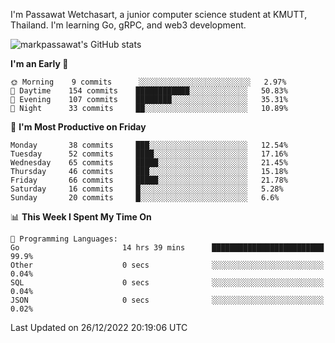 
I'm Passawat Wetchasart, a junior computer science student at KMUTT, Thailand. I'm learning Go, gRPC, and web3 development.


![markpassawat's GitHub stats](https://github-readme-stats.vercel.app/api?username=markpassawat&show_icons=true&theme=radical)

<!--START_SECTION:waka-->
**I'm an Early 🐤** 

```text
🌞 Morning    9 commits      ░░░░░░░░░░░░░░░░░░░░░░░░░   2.97% 
🌆 Daytime    154 commits    ████████████░░░░░░░░░░░░░   50.83% 
🌃 Evening    107 commits    ████████░░░░░░░░░░░░░░░░░   35.31% 
🌙 Night      33 commits     ██░░░░░░░░░░░░░░░░░░░░░░░   10.89%

```
📅 **I'm Most Productive on Friday** 

```text
Monday       38 commits     ███░░░░░░░░░░░░░░░░░░░░░░   12.54% 
Tuesday      52 commits     ████░░░░░░░░░░░░░░░░░░░░░   17.16% 
Wednesday    65 commits     █████░░░░░░░░░░░░░░░░░░░░   21.45% 
Thursday     46 commits     ███░░░░░░░░░░░░░░░░░░░░░░   15.18% 
Friday       66 commits     █████░░░░░░░░░░░░░░░░░░░░   21.78% 
Saturday     16 commits     █░░░░░░░░░░░░░░░░░░░░░░░░   5.28% 
Sunday       20 commits     █░░░░░░░░░░░░░░░░░░░░░░░░   6.6%

```


📊 **This Week I Spent My Time On** 

```text
💬 Programming Languages: 
Go                       14 hrs 39 mins      █████████████████████████   99.9% 
Other                    0 secs              ░░░░░░░░░░░░░░░░░░░░░░░░░   0.04% 
SQL                      0 secs              ░░░░░░░░░░░░░░░░░░░░░░░░░   0.04% 
JSON                     0 secs              ░░░░░░░░░░░░░░░░░░░░░░░░░   0.02%

```


 Last Updated on 26/12/2022 20:19:06 UTC
<!--END_SECTION:waka-->

<!--
**markpassawat/markpassawat** is a ✨ _special_ ✨ repository because its `README.md` (this file) appears on your GitHub profile.

Here are some ideas to get you started:

- 🔭 I’m currently working on ...
- 🌱 I’m currently learning ...
- 👯 I’m looking to collaborate on ...
- 🤔 I’m looking for help with ...
- 💬 Ask me about ...
- 📫 How to reach me: ...
- 😄 Pronouns: He/Him
- ⚡ Fun fact: ...
-->
